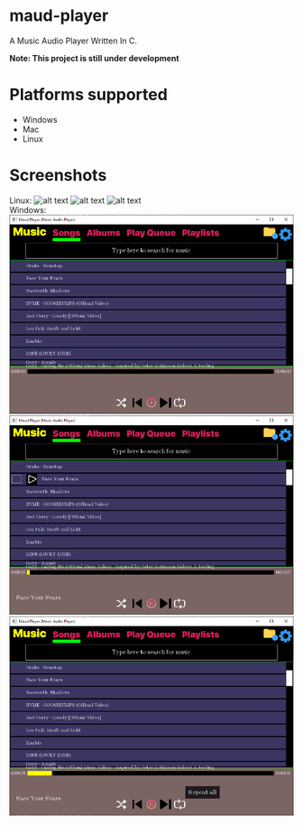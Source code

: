 # maud-player
A Music Audio Player Written In C.

**Note: This project is still under development**

# Platforms supported
* Windows
* Mac
* Linux

# Screenshots
Linux:
![alt text](https://cdn.discordapp.com/attachments/881618109394485248/1255918562577617027/Screenshot_2024-06-27_11-05-04.png?ex=66c4c04f&is=66c36ecf&hm=97f9f43042e3e15e5adf7f2f202edd17783ec8ee9467477d6e36850e95ffb9b7&)
![alt text](https://cdn.discordapp.com/attachments/881618109394485248/1200977544174911498/image.png?ex=66c49bbf&is=66c34a3f&hm=de517d176ba39f1eda93510f2a3af77e19309cbeb53acc480c44141e1865e2b6&)
![alt text](https://cdn.discordapp.com/attachments/881618109394485248/1255737722568577136/image.png?ex=66c4c0a3&is=66c36f23&hm=2fc78d6d4e460e8e206b581ccd330b596e85de3b1d7d67da99c51f2bae377f8f&)
<br>
Windows:
![alt text](Screenshots/image.png)
<br>
![alt text](Screenshots/image-1.png)
<br>
![alt text](Screenshots/image-2.png)